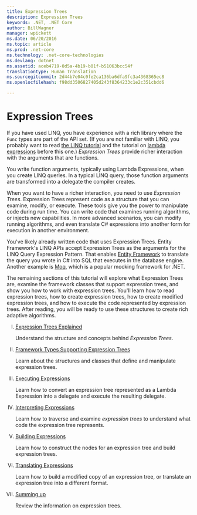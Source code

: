 ```yaml
---
title: Expression Trees
description: Expression Trees
keywords: .NET, .NET Core
author: BillWagner
manager: wpickett
ms.date: 06/20/2016
ms.topic: article
ms.prod: .net-core
ms.technology: .net-core-technologies
ms.devlang: dotnet
ms.assetid: aceb4719-0d5a-4b19-b01f-b51063bcc54f
translationtype: Human Translation
ms.sourcegitcommit: 2d44b7e04c0fe2ca136ba6dfa9fc3a4368365ec8
ms.openlocfilehash: f98dd3506827405d243f8364233c1e2c351cbdd6

---
```


# Expression Trees

If you have used LINQ, you have experience with a rich library where the `Func` types are part of the API set. (If you are not familiar with LINQ, you probably want to read [the LINQ tutorial](linq.md) and the tutorial on [lambda expressions](lambda-expressions.md) before this one.) *Expression Trees* provide richer interaction with the arguments that are functions.

You write function arguments, typically using Lambda Expressions, when you create LINQ queries. In a typical LINQ query, those function arguments are transformed into a delegate the compiler creates. 

When you want to have a richer interaction, you need to use *Expression Trees*.
Expression Trees represent code as a structure that you can examine, modify, or execute. These tools give you the power to manipulate code during run time. You can write code that examines running algorithms, or injects new capabilities. In more advanced scenarios, you can modify running algorithms, and even translate C# expressions into another form for execution in another environment.

You've likely already written code that uses Expression Trees. Entity Framework's LINQ APIs accept Expression Trees as the arguments for the LINQ Query Expression Pattern.
That enables [Entity Framework](http://docs.efproject.net/en/latest/) to translate the query you wrote in C# into SQL that executes in the database engine. Another example is [Moq](https://github.com/Moq/moq), which is a popular mocking framework for .NET.

The remaining sections of this tutorial will explore what Expression Trees are, examine the framework classes that support expression trees, and show you how to work with expression trees. You'll learn how to read expression trees, how to create expression trees, how to create modified expression trees, and how to execute the code represented by expression trees. After reading, you will be ready to use these structures to create rich adaptive algorithms.
<style type="text/css">
ol { list-style-type: upper-roman; } </style>
1. [Expression Trees Explained](expression-trees-explained.md)

    Understand the structure and concepts behind *Expression Trees*.
    
2. [Framework Types Supporting Expression Trees](expression-classes.md)
    
    Learn about the structures and classes that define and manipulate expression trees.
    
3. [Executing Expressions](expression-trees-execution.md)

    Learn how to convert an expression tree represented as a Lambda Expression into a delegate and execute the resulting delegate.

4. [Interpreting Expressions](expression-trees-interpreting.md)

    Learn how to traverse and examine *expression trees* to understand what code the expression tree represents.

5. [Building Expressions](expression-trees-building.md)

    Learn how to construct the nodes for an expression tree and build expression trees.

6. [Translating Expressions](expression-trees-translating.md)

    Learn how to build a modified copy of an expression tree, or translate an expression tree into a different format.

7. [Summing up](expression-trees-summary.md)

    Review the information on expression trees.
    



<!--HONumber=Aug16_HO2-->



